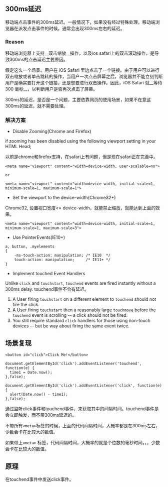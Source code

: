 ## 300ms延迟

移动端点击事件的300ms延迟。一般情况下，如果没有经过特殊处理，移动端浏览器在派发点击事件的时候，通常会出现300ms左右的延迟。



### Reason

移动端浏览器上支持__双击缩放__操作，以及ios safari上的双击滚动操作，是导致300ms的点击延迟主要原因。

假定这么一个场景。用户在 iOS Safari 里边点击了一个链接。由于用户可以进行双击缩放或者单击跳转的操作，当用户一次点击屏幕之后，浏览器并不能立刻判断用户是确实要打开这个链接，还是想要进行双击操作。因此，iOS Safari 就__等待 300 毫秒__，以判断用户是否再次点击了屏幕。



300ms的延迟，是否是一个问题，主要依靠网页的使用场景，如果不在意这300ms的延迟，就不需要处理。

### 解决方案

* Disable Zooming(Chrome and Firefox)

if zooming has been disabled using the following viewport setting in your HTML Head;

以前是chrome和firefox支持，在safari上有问题，但是现在safari正在完善中。

```
<meta name="viewport" content="width=device-width, user-scalable=no">

or

<meta name="viewport" content="width=device-width, initial-scale=1, minimum-scale=1, maximum-scale=1">
```



* Set the viewport to the device-width(Chrome32+)

Chrome32, 设置视口宽度<= device-width，就能禁止缩放，就能达到上面的效果。

```
<meta name="viewport" content="width=device-width, initial-scale=1, minimum-scale=1, maximum-scale=3">
```



* Use PointerEvents(IE10+)

```
a, button, .myelements
{
	-ms-touch-action: manipulation;	/* IE10  */
	touch-action: manipulation;		/* IE11+ */
}
```



* Implement touched Event Handlers

Unlike `click` and `touchstart`, `touchend` events are fired instantly without a 300ms delay. touchend事件不会有延迟。





1. A User firing `touchstart` on a different element to `touchend` should not fire the click.
2. A User firing `touchstart` then a reasonably large `touchmove` before the `touchend` event is scrolling -- a click should not be fired.
3. You still require standard `click` handlers for those using non-touch devices -- but be way about firing the same event twice.





## 场景复现

```
<button id="click">Click Me!</button>

document.getElementById('click').addEventListener('touchend', function(e) {
  time1 = Date.now();
},false);

document.getElementById('click').addEventListener('click', function(e) {
  alert(Date.now() - time1);
},false);
```

通过监听click事件和touchend事件，来获取其中的间隔时间。touchend事件是会立即触发，而不带300ms延迟的。



不带所有`<meta>`标签的时候，上面的代码间隔时间，大概率都是在300ms左右，少数会卡在比较大的数值。

如果带上`<meta>` 标签，代码间隔时间，大概率的就是个位数的毫秒时间，，，少数会卡在比较大的数值。



## 原理

在touchend事件中发送click事件。



